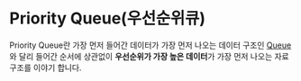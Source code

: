# Priority Queue(우선순위큐)

Priority Queue란 가장 먼저 들어간 데이터가 가장 먼저 나오는 데이터 구조인 [Queue](/Algorithm/DataStructure/Queue.md)와 달리 들어간 순서에 상관없이 **우선순위가 가장 높은 데이터**가 가장 먼저 나오는 자료 구조를 이야기 합니다.   
